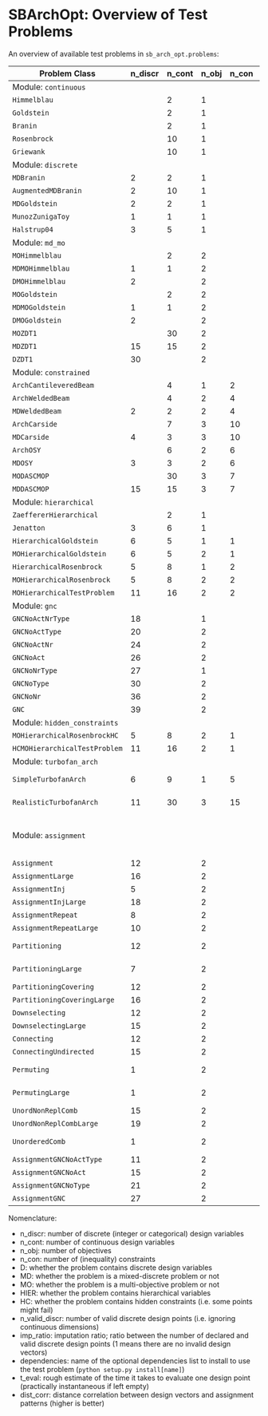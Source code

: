 # SBArchOpt: Overview of Test Problems

An overview of available test problems in `sb_arch_opt.problems`:

| Problem Class                 | n_discr | n_cont | n_obj | n_con | D   | MD  | MO  | HIER | HC  | n_valid_discr | imp_ratio | dependencies | Notes                            |
|-------------------------------|---------|--------|-------|-------|-----|-----|-----|------|-----|---------------|-----------|--------------|----------------------------------|
| Module: `continuous`          |
| `Himmelblau`                  |         | 2      | 1     |       |     |     |     |      |     |               |           |              |                                  |
| `Goldstein`                   |         | 2      | 1     |       |     |     |     |      |     |               |           |              |                                  |
| `Branin`                      |         | 2      | 1     |       |     |     |     |      |     |               |           |              |                                  |
| `Rosenbrock`                  |         | 10     | 1     |       |     |     |     |      |     |               |           |              |                                  |
| `Griewank`                    |         | 10     | 1     |       |     |     |     |      |     |               |           |              |                                  |
| Module: `discrete`            |
| `MDBranin`                    | 2       | 2      | 1     |       |     | Y   |     |      |     | 4             |           |              |                                  |
| `AugmentedMDBranin`           | 2       | 10     | 1     |       |     | Y   |     |      |     | 4             |           |              |                                  |
| `MDGoldstein`                 | 2       | 2      | 1     |       |     | Y   |     |      |     | 9             |           |              |                                  |
| `MunozZunigaToy`              | 1       | 1      | 1     |       |     | Y   |     |      |     | 10            |           |              |                                  |
| `Halstrup04`                  | 3       | 5      | 1     |       |     | Y   |     |      |     | 12            |           |              |                                  |
| Module: `md_mo`               |
| `MOHimmelblau`                |         | 2      | 2     |       |     |     | Y   |      |     |               |           |              |                                  |
| `MDMOHimmelblau`              | 1       | 1      | 2     |       |     | Y   | Y   |      |     | 10            |           |              |                                  |
| `DMOHimmelblau`               | 2       |        | 2     |       | Y   |     | Y   |      |     | 100           |           |              |                                  |
| `MOGoldstein`                 |         | 2      | 2     |       |     |     | Y   |      |     |               |           |              |                                  |
| `MDMOGoldstein`               | 1       | 1      | 2     |       |     | Y   | Y   |      |     | 10            |           |              |                                  |
| `DMOGoldstein`                | 2       |        | 2     |       | Y   |     | Y   |      |     | 100           |           |              |                                  |
| `MOZDT1`                      |         | 30     | 2     |       |     |     | Y   |      |     |               |           |              |                                  |
| `MDZDT1`                      | 15      | 15     | 2     |       |     | Y   | Y   |      |     | ~30.5e9       |           |              |                                  |
| `DZDT1`                       | 30      |        | 2     |       | Y   |     | Y   |      |     | ~931e18       |           |              |                                  |
| Module: `constrained`         |
| `ArchCantileveredBeam`        |         | 4      | 1     | 2     |     |     |     |      |     |               |           |              |                                  |
| `ArchWeldedBeam`              |         | 4      | 2     | 4     |     |     | Y   |      |     |               |           |              |                                  |
| `MDWeldedBeam`                | 2       | 2      | 2     | 4     |     | Y   | Y   |      |     | 100           |           |              |                                  |
| `ArchCarside`                 |         | 7      | 3     | 10    |     |     | Y   |      |     |               |           |              |                                  |
| `MDCarside`                   | 4       | 3      | 3     | 10    |     | Y   | Y   |      |     | 100000        |           |              |                                  |
| `ArchOSY`                     |         | 6      | 2     | 6     |     |     | Y   |      |     |               |           |              |                                  |
| `MDOSY`                       | 3       | 3      | 2     | 6     |     | Y   | Y   |      |     | 1000          |           |              |                                  |
| `MODASCMOP`                   |         | 30     | 3     | 7     |     |     | Y   |      |     |               |           |              |                                  |
| `MDDASCMOP`                   | 15      | 15     | 3     | 7     |     | Y   | Y   |      |     | ~14.3e6       |           |              |                                  |
| Module: `hierarchical`        |
| `ZaeffererHierarchical`       |         | 2      | 1     |       |     |     |     | Y    |     |               |           |              |                                  |
| `Jenatton`                    | 3       | 6      | 1     |       |     | Y   |     | Y    |     | 4             | 2         |              |                                  |
| `HierarchicalGoldstein`       | 6       | 5      | 1     | 1     |     | Y   |     | Y    |     | 288           | 2.25      |              |                                  |
| `MOHierarchicalGoldstein`     | 6       | 5      | 2     | 1     |     | Y   | Y   | Y    |     | 288           | 2.25      |              |                                  |
| `HierarchicalRosenbrock`      | 5       | 8      | 1     | 2     |     | Y   |     | Y    |     | 32            | 1.5       |              |                                  |
| `MOHierarchicalRosenbrock`    | 5       | 8      | 2     | 2     |     | Y   | Y   | Y    |     | 32            | 1.5       |              |                                  |
| `MOHierarchicalTestProblem`   | 11      | 16     | 2     | 2     |     | Y   | Y   | Y    |     | 64            | 72        |              |                                  |
| Module: `gnc`                 |
| `GNCNoActNrType`              | 18      |        | 1     |       | Y   |     |     | Y    |     | 265           | 989       |              |                                  |
| `GNCNoActType`                | 20      |        | 2     |       | Y   |     | Y   | Y    |     | 327           | 7.2e3     |              |                                  |
| `GNCNoActNr`                  | 24      |        | 2     |       | Y   |     | Y   | Y    |     | 26500         | 7.2e3     |              |                                  |
| `GNCNoAct`                    | 26      |        | 2     |       | Y   |     | Y   | Y    |     | 29857         | 57.6e3    |              |                                  |
| `GNCNoNrType`                 | 27      |        | 1     |       | Y   |     |     | Y    |     | 70225         | 1911      |              |                                  |
| `GNCNoType`                   | 30      |        | 2     |       | Y   |     | Y   | Y    |     | 85779         | 42.2e3    |              |                                  |
| `GNCNoNr`                     | 36      |        | 2     |       | Y   |     | Y   | Y    |     | 70225000      | 37.6e3    |              |                                  |
| `GNC`                         | 39      |        | 2     |       | Y   |     | Y   | Y    |     | 79091323      | 901e3     |              |                                  |
| Module: `hidden_constraints`  |
| `MOHierarchicalRosenbrockHC`  | 5       | 8      | 2     | 1     |     | Y   | Y   | Y    | Y   | 32            | 1.5       |              |                                  |
| `HCMOHierarchicalTestProblem` | 11      | 16     | 2     | 1     |     | Y   | Y   | Y    | Y   | 64            | 72        |              |                                  |
| Module: `turbofan_arch`       |         |        |       |       |     |     |     |      |     |               |           | `ota`        |                                  |
| `SimpleTurbofanArch`          | 6       | 9      | 1     | 5     |     | Y   |     | Y    | Y   | 70            | 3.1       | `ota`        | t_eval: 1-5 min                  |
| `RealisticTurbofanArch`       | 11      | 30     | 3     | 15    |     | Y   | Y   | Y    | Y   | 1163          | 1114      | `ota`        | t_eval: 1-5 min                  |
| Module: `assignment`          |         |        |       |       |     |     |     |      |     |               |           | `assignment` | dist_corr: 100% if not specified |
| `Assignment`                  | 12      |        | 2     |       | Y   |     | Y   |      |     | 4096          |           | `assignment` |                                  |
| `AssignmentLarge`             | 16      |        | 2     |       | Y   |     | Y   |      |     | 65536         |           | `assignment` |                                  |
| `AssignmentInj`               | 5       |        | 2     |       | Y   |     | Y   |      |     | 7776          |           | `assignment` |                                  |
| `AssignmentInjLarge`          | 18      |        | 2     |       | Y   |     | Y   |      |     | 117649        |           | `assignment` |                                  |
| `AssignmentRepeat`            | 8       |        | 2     |       | Y   |     | Y   |      |     | 6561          |           | `assignment` |                                  |
| `AssignmentRepeatLarge`       | 10      |        | 2     |       | Y   |     | Y   |      |     | 59049         |           | `assignment` |                                  |
| `Partitioning`                | 12      |        | 2     |       | Y   |     | Y   |      |     | 4096          |           | `assignment` | dist_corr: 82%                   |
| `PartitioningLarge`           | 7       |        | 2     |       | Y   |     | Y   |      |     | 78125         |           | `assignment` | dist_corr: 67%                   |
| `PartitioningCovering`        | 12      |        | 2     |       | Y   |     | Y   | Y    |     | 2401          | 1.71      | `assignment` |                                  |
| `PartitioningCoveringLarge`   | 16      |        | 2     |       | Y   |     | Y   | Y    |     | 50625         | 1.29      | `assignment` |                                  |
| `Downselecting`               | 12      |        | 2     |       | Y   |     | Y   |      |     | 4096          |           | `assignment` |                                  |
| `DownselectingLarge`          | 15      |        | 2     |       | Y   |     | Y   |      |     | 32768         |           | `assignment` |                                  |
| `Connecting`                  | 12      |        | 2     |       | Y   |     | Y   |      |     | 4096          |           | `assignment` |                                  |
| `ConnectingUndirected`        | 15      |        | 2     |       | Y   |     | Y   |      |     | 32768         |           | `assignment` |                                  |
| `Permuting`                   | 1       |        | 2     |       | Y   |     | Y   |      |     | 5040          |           | `assignment` | dist_corr: 22%                   |
| `PermutingLarge`              | 1       |        | 2     |       | Y   |     | Y   |      |     | 40320         |           | `assignment` | dist_corr: 18%                   |
| `UnordNonReplComb`            | 15      |        | 2     |       | Y   |     | Y   | Y    |     | 6435          | 5.09      | `assignment` |                                  |
| `UnordNonReplCombLarge`       | 19      |        | 2     |       | Y   |     | Y   | Y    |     | 92378         | 5.68      | `assignment` |                                  |
| `UnorderedComb`               | 1       |        | 2     |       | Y   |     | Y   |      |     | 2002          |           | `assignment` | dist_corr: 31%                   |
| `AssignmentGNCNoActType`      | 11      |        | 2     |       | Y   |     | Y   | Y    |     | 327           | 14.1      | `assignment` |                                  |
| `AssignmentGNCNoAct`          | 15      |        | 2     |       | Y   |     | Y   | Y    |     | 29857         | 39.5      | `assignment` |                                  |
| `AssignmentGNCNoType`         | 21      |        | 2     |       | Y   |     | Y   | Y    |     | 85779         | 82.5      | `assignment` |                                  |
| `AssignmentGNC`               | 27      |        | 2     |       | Y   |     | Y   | Y    |     | 79091323      | 367       | `assignment` |                                  |

Nomenclature:
- n_discr: number of discrete (integer or categorical) design variables
- n_cont: number of continuous design variables
- n_obj: number of objectives
- n_con: number of (inequality) constraints
- D: whether the problem contains discrete design variables
- MD: whether the problem is a mixed-discrete problem or not
- MO: whether the problem is a multi-objective problem or not
- HIER: whether the problem contains hierarchical variables
- HC: whether the problem contains hidden constraints (i.e. some points might fail)
- n_valid_discr: number of valid discrete design points (i.e. ignoring continuous dimensions)
- imp_ratio: imputation ratio; ratio between the number of declared and valid discrete design points (1 means there are
  no invalid design vectors)
- dependencies: name of the optional dependencies list to install to use the test problem (`python setup.py install[name]`)
- t_eval: rough estimate of the time it takes to evaluate one design point (practically instantaneous if left empty)
- dist_corr: distance correlation between design vectors and assignment patterns (higher is better)
